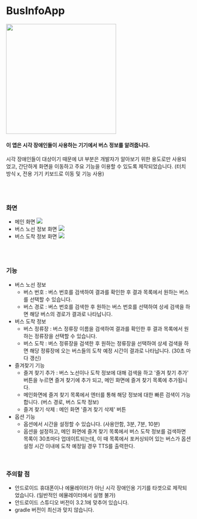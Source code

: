 # BusInfoApp
<img src="https://user-images.githubusercontent.com/61993128/187889792-5b4f4dd8-3c59-4de8-9e4b-973aeaec7eb8.png" width="300" height="300" />

<br>

#### 이 앱은 시각 장애인들이 사용하는 기기에서 버스 정보를 알려줍니다. 
시각 장애인들이 대상이기 때문에 UI 부분은 개발자가 알아보기 위한 용도로만 사용되었고, 간단하게 화면을 이동하고 주요 기능을 이용할 수 있도록 제작되었습니다. (터치 방식 x, 전용 기기 키보드로 이동 및 기능 사용)

<br><br>

### 화면
* 메인 화면 <img src="https://user-images.githubusercontent.com/61993128/187890784-f803cc91-859f-4139-9e2c-475c55fc2d37.PNG"/>
* 버스 노선 정보 화면 <img src="https://user-images.githubusercontent.com/61993128/187892178-e6f9b65f-c39d-4df7-9333-f216af2d69ce.PNG"/>
* 버스 도착 정보 화면 <img src="https://user-images.githubusercontent.com/61993128/187892236-8ec00b1f-07e6-496c-8efd-2a3a98c882ca.PNG"/>

<br><br>

### 기능
 * 버스 노선 정보
   * 버스 번호 : 버스 번호를 검색하여 결과를 확인한 후 결과 목록에서 원하는 버스를 선택할 수 있습니다.
   * 버스 경로 : 버스 번호를 검색한 후 원하는 버스 번호를 선택하여 상세 검색을 하면 해당 버스의 경로가 결과로 나타납니다.
 * 버스 도착 정보
   * 버스 정류장 : 버스 정류장 이름을 검색하여 결과를 확인한 후 결과 목록에서 원하는 정류장을 선택할 수 있습니다.
   * 버스 도착 : 버스 정류장을 검색한 후 원하는 정류장을 선택하여 상세 검색을 하면 해당 정류장에 오는 버스들의 도착 예정 시간이 결과로 나타납니다. (30초 마다 갱신)
 * 즐겨찾기 기능
   * 즐겨 찾기 추가 : 버스 노선이나 도착 정보에 대해 검색을 하고 '즐겨 찾기 추가' 버튼을 누르면 즐겨 찾기에 추가 되고, 메인 화면에 즐겨 찾기 목록에 추가됩니다.
   * 메인화면에 즐겨 찾기 목록에서 엔터를 통해 해당 정보에 대한 빠른 검색이 가능합니다. (버스 경로, 버스 도착 정보)
   * 즐겨 찾기 삭제 : 메인 화면 '즐겨 찾기 삭제' 버튼
 * 옵션 기능
   * 옵션에서 시간을 설정할 수 있습니다. (사용안함, 3분, 7분, 10분)
   * 옵션을 설정하고, 메인 화면에 즐겨 찾기 목록에서 버스 도착 정보를 검색하면 목록이 30초마다 업데이트되는데, 이 때 목록에서 포커싱되어 있는 버스가 옵션 설정 시간 이내에 도착 예정일 경우 TTS를 출력한다.

<br>

### 주의할 점
* 안드로이드 휴대폰이나 에뮬레이터가 아닌 시각 장애인용 기기를 타겟으로 제작되었습니다. (일반적인 에뮬레이터에서 실행 불가)
* 안드로이드 스튜디오 버전이 3.2.1에 맞추어 있습니다.
* gradle 버전이 최신과 맞지 않습니다.

